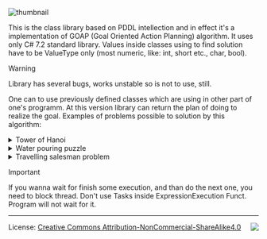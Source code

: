 ![thumbnail](https://github.com/user-attachments/assets/541bf944-0334-4426-87b2-78ce19577ba9)


This is the class library based on PDDL intellection and in effect it's a implementation of GOAP (Goal Oriented Action Planning) algorithm. It uses only C# 7.2 standard library. Values inside classes using to find solution have to be ValueType only (most numeric, like: int, short etc., char, bool).

> [!WARNING]
> Library has several bugs, works unstable so is not to use, still.

One can to use previously defined classes which are using in other part of one's programm. At this version library can return the plan of doing to realize the goal. Examples of problems possible to solution by this algorithm:

<details> 
  <summary>Tower of Hanoi</summary>
  
Treatment the puzzle: [wiki](https://en.wikipedia.org/wiki/Tower_of_Hanoi)

In this problem, you will use two types of objects (brick and table). Both have some common features (HanoiObj).
```cs
public class HanoiObj //It cannot be abstract
{
    public int HanoiObjSizeUpSide = 0;
    public bool IsEmptyUpSide;
}

public class HanoiBrick : HanoiObj
{
    readonly public int Size;
}

public class HanoiTable : HanoiObj
{
    public readonly int no;
}
```
```mermaid

classDiagram

namespace Legend {

    class Class{
        Its a block representant some class
    }

    class Object {
        Its a block representant some object / class instance
    }

}

    style Object fill:#391, stroke-style:..
    style Class fill:#139, stroke-style:..

namespace HanoiTower {

    class HanoiObj{
        +int HanoiObjSizeUpSide
        +bool IsEmptyUpSide
    }

    class HanoiBrick{
        +int Size
    }

    class HanoiTable {
        +int no
    }
}
    HanoiObj <|-- HanoiBrick
    HanoiObj <|-- HanoiTable

    style HanoiObj fill:#139, stroke-style:..
    style HanoiBrick fill:#139, stroke-style:..
    style HanoiTable fill:#139, stroke-style:..

namespace SharpPDDL {

    class Root_TreeNode{
        ~SingleTypeOfDomein Content
        ~List~TreeNode~ Children 
    }

    class HanoiObj_SingleTypeOfDomein {
        ~Type Type : BaseShapes.HanoiObj
        ~List~ValueOfThumbnail~ CumulativeValues 
    }

    class 0_TreeNode{
        ~SingleTypeOfDomein Content
        ~List~TreeNode~ Children 
    }

    class HanoiBrick_SingleTypeOfDomein {
        ~Type Type : BaseShapes.HanoiObj
        ~List~ValueOfThumbnail~ CumulativeValues 
    }

    class 1_TreeNode{
        ~SingleTypeOfDomein Content
        ~List~TreeNode~ Children 
    }

    class HanoiTable_SingleTypeOfDomein {
        ~Type Type : BaseShapes.HanoiObj
        ~List~ValueOfThumbnail~ CumulativeValues 
    }
}
    style Root_TreeNode fill:#391, stroke-style:..
    style 0_TreeNode fill:#391, stroke-style:..
    style 1_TreeNode fill:#391, stroke-style:..
    style HanoiObj_SingleTypeOfDomein fill:#391, stroke-style:..
    style HanoiBrick_SingleTypeOfDomein fill:#391, stroke-style:..
    style HanoiTable_SingleTypeOfDomein fill:#391, stroke-style:..
    
    Root_TreeNode --> "Children[0]" 0_TreeNode
    Root_TreeNode --> "Children[1]" 1_TreeNode
    0_TreeNode --> "Content" HanoiBrick_SingleTypeOfDomein
    1_TreeNode --> "Content" HanoiTable_SingleTypeOfDomein
    Root_TreeNode --> "Content" HanoiObj_SingleTypeOfDomein
    HanoiObj_SingleTypeOfDomein ..> "≙" HanoiObj
    HanoiBrick_SingleTypeOfDomein ..> "≙" HanoiBrick
    HanoiTable_SingleTypeOfDomein ..> "≙" HanoiTable

    note for HanoiObj_SingleTypeOfDomein "CumulativeValues:<br> 1: HanoiObSizeUpSide<br> 2: IsEmptyUpSide"
    note for HanoiTable_SingleTypeOfDomein "CumulativeValues:<br> 1: HanoiObSizeUpSide<br> 2: IsEmptyUpSide<br> // int:no is not use in any action"
    note for HanoiBrick_SingleTypeOfDomein "CumulativeValues:<br> 1: HanoiObSizeUpSide<br> 2: IsEmptyUpSide<br> 3: Size"

```
Instances of class used to define action shouldn't be use in other part of program. In time of create actions library create class instance excluding use the class constructor.

For these classes one can define rules in library like "Move brick onto another brick" or "Move brick on table". Preconditions, effect etc. are phrased by library's user as Expressions (System.Linq.Expressions):

```cs
HanoiBrick MovedBrick = null; //you can take brick...
HanoiObj ObjBelowMoved = null; //...from table or another brick... 
HanoiBrick NewStandB = null; //...and put it into bigger brick...
HanoiTable NewStandT = null; //...or empty table spot.

Expression<Predicate<HanoiObj>> ObjectIsNoUp = (HO => HO.IsEmptyUpSide); //Moved brick have to be empty up side
Expression<Predicate<HanoiBrick, HanoiBrick>> PutSmallBrickAtBigger = ((MB, NSB) => (MB.Size < NSB.Size)); //you can put smaller brick onto bigger one
Expression<Predicate<HanoiBrick, HanoiObj>> FindObjBelongMovd = ((MB, OBM) => (MB.Size == OBM.HanoiObjSizeUpSide));

ActionPDDL moveBrickOnBrick = new ActionPDDL("Move brick onto another brick"); //1st action with 3 parameters: MovedBrick, ObjBelowMoved, NewStandB

moveBrickOnBrick.AddPartOfActionSententia(ref MovedBrick, "Place the {0}-size brick ", MB => MB.Size);
moveBrickOnBrick.AddPartOfActionSententia(ref NewStandB, "onto {0}-size brick.", MB => MB.Size);

moveBrickOnBrick.AddPrecondiction("Moved brick is no up", ref MovedBrick, ObjectIsNoUp); //MovedBrick.IsEmptyUpSide == true
moveBrickOnBrick.AddPrecondiction("New stand is empty", ref NewStandB, ObjectIsNoUp); //NewStandB.IsEmptyUpSide == true
moveBrickOnBrick.AddPrecondiction("Small brick on bigger one", ref MovedBrick, ref NewStandB, PutSmallBrickAtBigger); //MovedBrick.Size < NewStandB.Size
moveBrickOnBrick.AddPrecondiction("Find brick bottom moved one", ref MovedBrick, ref ObjBelowMoved, FindObjBelongMovd); //MovedBrick.Size == ObjBelowMoved.HanoiObjSizeUpSide

moveBrickOnBrick.AddEffect("New stand is full", ref NewStandB, NS => NS.IsEmptyUpSide, false); //NewStandB.IsEmptyUpSide = false
moveBrickOnBrick.AddEffect("Old stand is empty", ref ObjBelowMoved, NS => NS.IsEmptyUpSide, true); //ObjBelowMoved.IsEmptyUpSide = true
moveBrickOnBrick.AddEffect("UnConsociate Objs", ref ObjBelowMoved, OS => OS.HanoiObjSizeUpSide, 0); //ObjBelowMoved.HanoiObjSizeUpSide = 0
moveBrickOnBrick.AddEffect("Consociate Bricks", ref NewStandB, NSB => NSB.HanoiObjSizeUpSide, ref MovedBrick, MB => MB.Size); //NewStandB.HanoiObjSizeUpSide = MovedBrick.Size

newDomein.AddAction(moveBrickOnBrick); //Putting empty brick onto bigger one

ActionPDDL moveBrickOnTable = new ActionPDDL("Move brick on table"); //2st action with 3 parameters: MovedBrick, ObjBelowMoved, NewStandT

moveBrickOnTable.AddPartOfActionSententia(ref MovedBrick, "Place the {0}-size brick ", MB => MB.Size);
moveBrickOnTable.AddPartOfActionSententia(ref NewStandT, "onto table no {0}.", NS => NS.no);

moveBrickOnTable.AddPrecondiction("Moved brick is no up", ref MovedBrick, ObjectIsNoUp); //MovedBrick.IsEmptyUpSide == true
moveBrickOnTable.AddPrecondiction("New table is empty", ref NewStandT, ObjectIsNoUp); //NewStandT.IsEmptyUpSide == true
moveBrickOnTable.AddPrecondiction("Find brick bottom moved one", ref MovedBrick, ref ObjBelowMoved, FindObjBelongMovd); //MovedBrick.Size == ObjBelowMoved.HanoiObjSizeUpSide

moveBrickOnTable.AddEffect("New stand is full", ref NewStandT, NS => NS.IsEmptyUpSide, false); //NewStandT.IsEmptyUpSide = false
moveBrickOnTable.AddEffect("Old stand is empty", ref ObjBelowMoved, NS => NS.IsEmptyUpSide, true); //ObjBelowMoved.IsEmptyUpSide = true
moveBrickOnTable.AddEffect("UnConsociate Objs", ref ObjBelowMoved, OS => OS.HanoiObjSizeUpSide, 0); //ObjBelowMoved.HanoiObjSizeUpSide = 0
moveBrickOnTable.AddEffect("Consociate Bricks", ref NewStandT, NST => NST.HanoiObjSizeUpSide, ref MovedBrick, MB => MB.Size); //NewStandT.HanoiObjSizeUpSide = MovedBrick.Size

newDomein.AddAction(moveBrickOnTable); //Putting empty brick onto empty table spot
```

Solution output for 3-bricks-hanoi-tower problem:
```
Transfer bricks onto table no. 3 determined!!! Total Cost: 7
Move brick on table: Place the 1-size brick onto table no 2.
Move brick on table: Place the 2-size brick onto table no 1.
Move brick onto another brick: Place the 1-size brick onto 2-size brick.
Move brick on table: Place the 3-size brick onto table no 2.
Move brick on table: Place the 1-size brick onto table no 0.
Move brick onto another brick: Place the 2-size brick onto 3-size brick.
Move brick onto another brick: Place the 1-size brick onto 2-size brick.
```
</details>
<details> 
  <summary>Water pouring puzzle</summary>
  
Treatment the puzzle: [wiki](https://en.wikipedia.org/wiki/Water_pouring_puzzle#Standard_example) 
    
  ```cs
public class WaterJug
{
    public readonly float Capacity;
    public float flood;
    ⁝
}
```    
```cs
DomeinPDDL DecantingDomein = new DomeinPDDL("Decanting problems"); //In this problem...

ActionPDDL DecantWater = new ActionPDDL("Decant water"); //...you need one action with 2 arguments:
WaterJug SourceJug = null; //The jug from which you pour,
WaterJug DestinationJug = null; // and the jug you pour into.

DecantWater.AddPartOfActionSententia(ref SourceJug, "from {0}-liter jug ", SJ => SJ.Capacity);
DecantWater.AddPartOfActionSententia(ref DestinationJug, "to the {0}-liter jug.", DJ => DJ.Capacity);

//In the effect of decanting the level in the jug from which you pour is maked smaller after that,...
DecantWater.AddEffect( //SourceJug.flood = DestinationJug.flood + SourceJug.flood >= DestinationJug.Capacity ? SourceJug.flood - DestinationJug.Capacity + DestinationJug.flood : 0
    "Reduce source jug flood",
    ref SourceJug,
    Source_Jug => Source_Jug.flood,
    ref DestinationJug,
    (Source_Jug, Destination_Jug) => Destination_Jug.flood + Source_Jug.flood >= Destination_Jug.Capacity ? Source_Jug.flood - Destination_Jug.Capacity + Destination_Jug.flood : 0);

//...the level in the jug you pour into is maked bigger.
DecantWater.AddEffect( //DestinationJug.flood = DestinationJug.flood + SourceJug.flood >= DestinationJug.Capacity ? DestinationJug.Capacity : DestinationJug.flood + SourceJug.flood
    "Increase destination jug flood",
    ref DestinationJug,
    Destination_Jug => Destination_Jug.flood,
    ref SourceJug,
    (Destination_Jug, Source_Jug) => Destination_Jug.flood + Source_Jug.flood >= Destination_Jug.Capacity ? Destination_Jug.Capacity : Destination_Jug.flood + Source_Jug.flood);

//One need to do as fast as possible
DecantWater.DefineActionCost(ref SourceJug, ref DestinationJug, (S, D) => WaterJug.DecantedWater(S.flood, D.Capacity, D.flood));

DecantingDomein.AddAction(DecantWater);
```
```
SharpPDDL : Divide in half determined!!! Total Cost: 22
Decant water: from 8-liter jug to the 5-liter jug. Action cost: 5
Decant water: from 5-liter jug to the 3-liter jug. Action cost: 3
Decant water: from 3-liter jug to the 8-liter jug. Action cost: 3
Decant water: from 5-liter jug to the 3-liter jug. Action cost: 2
Decant water: from 8-liter jug to the 5-liter jug. Action cost: 5
Decant water: from 5-liter jug to the 3-liter jug. Action cost: 1
Decant water: from 3-liter jug to the 8-liter jug. Action cost: 3
all states generated
```
</details>

<details> 
  <summary>Travelling salesman problem</summary>
   
Treatment the problem: [wiki](https://en.wikipedia.org/wiki/Travelling_salesman_problem)

Define the action:
```cs
ActionPDDL Travel = new ActionPDDL("Travel");
City From = null; //Salesman leaves "From" city,
City To = null; //and goes to "To" city.

Travel.AddPartOfActionSententia(ref To, "Go to {0}.", T => T.Name);

Travel.AddPrecondiction( // From.SalesmanHere == true
    "Salesnam is in FROM city now",
    ref From,
    F => F.SalesmanHere);

//Salesman visit city only one time
Travel.AddPrecondiction( // To.Visiting == false
    "Salesnam havent been in TO city",
    ref To,
    F => !F.Visited);

Travel.AddEffect( // From.SalesmanHere = false
    "Salesman leaves city",
    ref From,
    F => F.SalesmanHere,
    false);

Travel.AddEffect( // To.SalesmanHere = true
    "Salesman arrives new city",
    ref To,
    T => T.SalesmanHere,
    true);

Travel.AddEffect( // To.Visited = true
    "Salesman visit new city",
    ref To,
    T => T.Visited,
    true);

Travel.DefineActionCost(ref From, ref To, (F, T) => CitiesAPI.DistanceAPI(F.PostalCode, T.PostalCode));
```
Some DistanceMatrix / Travel action cost:

| Distance | Koszalin | Gniezno | Kraków | Płock | Poznań | Warszawa | Lublin |
| :---     | :---:    | :---:   | :---:  | :---: | :---:  | :---:    | :---:  |
| Koszalin | 0        | 245     | 700    | 372   | 250    | 520      | 687    |
| Gniezno  | 245      | 0       | 456    | 165   | 48     | 293      | 448    |
| Kraków   | 700      | 456     | 0      | 364   | 458    | 290      | 304    |
| Płock    | 372      | 165     | 364    | 0     | 227    | 109      | 295    |
| Poznań   | 250      | 48      | 458    | 227   | 0      | 311      | 478    |
| Warszawa | 520      | 293     | 290    | 109   | 311    | 0        | 173    |
| Lublin   | 687      | 448     | 304    | 295   | 478    | 173      | 0      |

```
SharpPDDL : Visit all cities determined!!! Total Cost: 1806
Travel: Go to Gniezno. Action cost: 245
Travel: Go to Poznan. Action cost: 48
Travel: Go to Plock. Action cost: 227
Travel: Go to Warszawa. Action cost: 109
Travel: Go to Lublin. Action cost: 173
Travel: Go to Kraków. Action cost: 304
Travel: Go to Koszalin. Action cost: 700
```

Make you sure about the solution with another program: [AtoZmath.com](https://cbom.atozmath.com/CBOM/Assignment.aspx?q=tsnn&q1=0%2C245%2C700%2C372%2C250%2C520%2C687%3B245%2C0%2C456%2C165%2C48%2C293%2C448%3B700%2C456%2C0%2C364%2C458%2C290%2C304%3B372%2C165%2C364%2C0%2C227%2C109%2C295%3B250%2C48%2C458%2C227%2C0%2C311%2C478%3B520%2C293%2C290%2C109%2C311%2C0%2C173%3B687%2C448%2C304%2C295%2C478%2C173%2C0%60MIN%60Koszalin%2CGniezno%2CKrak%C3%B3w%2CP%C5%82ock%2CPozna%C5%84%2CWarszawa%2CLublin%60Koszalin%2CGniezno%2CKrak%C3%B3w%2CP%C5%82ock%2CPozna%C5%84%2CWarszawa%2CLublin%60false%60false&do=1#tblSolution)

</details>

> [!IMPORTANT]  
> If you wanna wait for finish some execution, and than do the next one, you need to block thread. Don't use Tasks inside ExpressionExecution Funct. Program will not wait for it.

---
<img align="right" src="https://github.com/user-attachments/assets/85f24e2f-18b7-417f-bd34-4fef48890ee2">

License: [Creative Commons Attribution-NonCommercial-ShareAlike4.0](https://creativecommons.org/licenses/by-nc-sa/4.0/legalcode)
